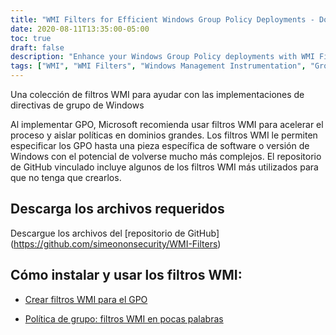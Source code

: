```yaml
---
title: "WMI Filters for Efficient Windows Group Policy Deployments - Download from GitHub"
date: 2020-08-11T13:35:00-05:00
toc: true
draft: false
description: "Enhance your Windows Group Policy deployments with WMI Filters - Download and Install from GitHub Repository for Faster and Efficient GPO Process."
tags: ["WMI", "WMI Filters", "Windows Management Instrumentation", "Group Policy", "GPO", "Windows Group Policy Deployments", "Microsoft", "Efficient Deployments", "GitHub Repository", "Download", "Installation", "Usage Guides", "Windows Version", "Software", "Isolate Policies", "Large Domains", "GPO Process", "Targeted Settings", "WMI Queries", "Windows Firewall"]
---
```

  Una colección de filtros WMI para ayudar con las implementaciones de directivas de grupo de Windows  Al implementar GPO, Microsoft recomienda usar filtros WMI para acelerar el proceso y aislar políticas en dominios grandes. Los filtros WMI le permiten especificar los GPO hasta una pieza específica de software o versión de Windows con el potencial de volverse mucho más complejos. El repositorio de GitHub vinculado incluye algunos de los filtros WMI más utilizados para que no tenga que crearlos.  ## Descarga los archivos requeridos  Descargue los archivos del [repositorio de GitHub] (https://github.com/simeononsecurity/WMI-Filters)  ## Cómo instalar y usar los filtros WMI:  - [Crear filtros WMI para el GPO](https://docs.microsoft.com/en-us/windows/security/threat-protection/windows-firewall/create-wmi-filters-for-the-gpo)  - [Política de grupo: filtros WMI en pocas palabras](https://www.rebeladmin.com/2018/02/group-policy-wmi-filters-nutshell/)
